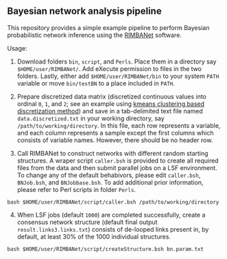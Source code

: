 ## Bayesian network analysis pipeline

This repository provides a simple example pipeline to perform Bayesian probabilistic network inference using the [RIMBANet](https://labs.icahn.mssm.edu/zhulab/?s=rimbanet) software.

Usage:

1. Download folders `bin`, `script`, and `Perls`. Place them in a directory say `$HOME/user/RIMBANet/`. Add eXecute permission to files in the two folders. Lastly, either add `$HOME/user/RIMBANet/bin` to your system `PATH` variable or move `bin/testBN` to a place included in `PATH`.

2. Prepare discretized data matrix (discretized continuous values into ordinal `0`, `1`, and `2`; see an example using [kmeans clustering based discretization method](https://songw01.github.io/AD_scRNAseq_companion/vignettes/Section_K_Bayesian_Network_Analysis.html)) and save in a tab-delimited text file named `data.discretized.txt` in your working directory, say `/path/to/working/directory`. In this file, each row represents a variable, and each column represents a sample except the first columns which consists of variable names. However, there should be no header row.

3. Call RIMBANet to construct networks with different random starting structures. A wraper script `caller.bsh` is provided to create all required files from the data and then submit parallel jobs on a LSF environment. To change any of the default behabivors, please edit `caller.bsh`, `BNJob.bsh`, and `BNJobbase.bsh`. To add additional prior information, please refer to Perl scripts in folder `Perls`.

```
bash $HOME/user/RIMBANet/script/caller.bsh /path/to/working/directory
```

4. When LSF jobs (default `1000`) are completed successfully, create a consensus network structure (default final output `result.links3.links.txt`) consists of de-looped links present in, by default, at least 30% of the 1000 individual structures.
```
bash $HOME/user/RIMBANet/script/createStructure.bsh bn.param.txt
```
